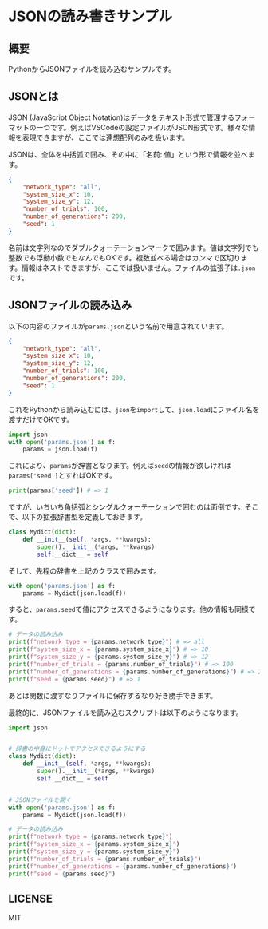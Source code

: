 # JSONの読み書きサンプル

## 概要

PythonからJSONファイルを読み込むサンプルです。

## JSONとは

JSON (JavaScript Object Notation)はデータをテキスト形式で管理するフォーマットの一つです。例えばVSCodeの設定ファイルがJSON形式です。様々な情報を表現できますが、ここでは連想配列のみを扱います。

JSONは、全体を中括弧で囲み、その中に「名前: 値」という形で情報を並べます。

```json
{
    "network_type": "all",
    "system_size_x": 10,
    "system_size_y": 12,
    "number_of_trials": 100,
    "number_of_generations": 200,
    "seed": 1
}
```

名前は文字列なのでダブルクォーテーションマークで囲みます。値は文字列でも整数でも浮動小数でもなんでもOKです。複数並べる場合はカンマで区切ります。情報はネストできますが、ここでは扱いません。ファイルの拡張子は`.json`です。

## JSONファイルの読み込み

以下の内容のファイルが`params.json`という名前で用意されています。

```json
{
    "network_type": "all",
    "system_size_x": 10,
    "system_size_y": 12,
    "number_of_trials": 100,
    "number_of_generations": 200,
    "seed": 1
}
```

これをPythonから読み込むには、`json`を`import`して、`json.load`にファイル名を渡すだけでOKです。

```py
import json
with open('params.json') as f:
    params = json.load(f)
```

これにより、`params`が辞書となります。例えば`seed`の情報が欲しければ`params['seed']`とすればOKです。

```py
print(params['seed']) # => 1
```

ですが、いちいち角括弧とシングルクォーテーションで囲むのは面倒です。そこで、以下の拡張辞書型を定義しておきます。

```py
class Mydict(dict):
    def __init__(self, *args, **kwargs):
        super().__init__(*args, **kwargs)
        self.__dict__ = self
```

そして、先程の辞書を上記のクラスで囲みます。

```py
with open('params.json') as f:
    params = Mydict(json.load(f))
```

すると、`params.seed`で値にアクセスできるようになります。他の情報も同様です。

```py
# データの読み込み
print(f"network_type = {params.network_type}") # => all
print(f"system_size_x = {params.system_size_x}") # => 10
print(f"system_size_y = {params.system_size_y}") # => 12
print(f"number_of_trials = {params.number_of_trials}") # => 100
print(f"number_of_generations = {params.number_of_generations}") # => 200
print(f"seed = {params.seed}") # => 1
```

あとは関数に渡すなりファイルに保存するなり好き勝手できます。

最終的に、JSONファイルを読み込むスクリプトは以下のようになります。

```py
import json


# 辞書の中身にドットでアクセスできるようにする
class Mydict(dict):
    def __init__(self, *args, **kwargs):
        super().__init__(*args, **kwargs)
        self.__dict__ = self


# JSONファイルを開く
with open('params.json') as f:
    params = Mydict(json.load(f))

# データの読み込み
print(f"network_type = {params.network_type}")
print(f"system_size_x = {params.system_size_x}")
print(f"system_size_y = {params.system_size_y}")
print(f"number_of_trials = {params.number_of_trials}")
print(f"number_of_generations = {params.number_of_generations}")
print(f"seed = {params.seed}")
```

## LICENSE

MIT
